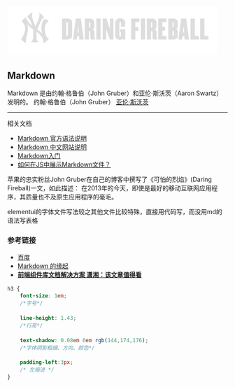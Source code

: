 
[![](./docs/images/daring-fireball.png)](https://daringfireball.net/projects/markdown/)
---
## Markdown 
Markdown 是由约翰·格鲁伯（John Gruber）和亚伦·斯沃茨（Aaron Swartz）发明的。
约翰·格鲁伯（John Gruber）
[亚伦·斯沃茨](http://www.aaronsw.com/)


---

相关文档
- [Markdown 官方语法说明](https://daringfireball.net/projects/markdown/)
- [Markdown 中文网站说明](http://markdown.p2hp.com/)
- [Markdown入门](http://markdown.p2hp.com/getting-started/)
- [如何在JS中展示Markdown文件？](https://juejin.cn/post/7024033447190953997)

苹果的忠实粉丝John Gruber在自己的博客中撰写了《可怕的烈焰》(Daring Fireball)一文，如此描述： 在2013年的今天，即使是最好的移动互联网应用程序，其质量也不及原生应用程序的毫毛。

elementui的字体文件写法较之其他文件比较特殊，直接用代码写，而没用md的语法写表格


### 参考链接
- [百度](https://baike.baidu.com/item/markdown/3245829?fr=aladdin)
- [Markdown 的缘起](https://markdown.jianguoyun.com/1066.html)
- [**前端组件库文档解决方案 潇湘：该文章值得看**](https://blog.csdn.net/w20101310/article/details/124192282)

```css
h3 {
    font-size: 1em;      
    /*字号*/
    
    line-height: 1.43;   
    /*行高*/
    
    text-shadow: 0.08em 0em rgb(144,174,176);   
    /*字体阴影粗细、方向、颜色*/
    
    padding-left:3px;    
    /* 左缩进 */
}
```